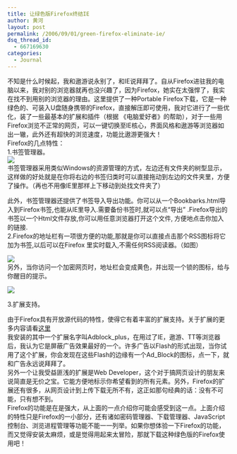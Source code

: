 ```yaml
---
title: 让绿色版Firefox终结IE
author: 黄河
layout: post
permalink: /2006/09/01/green-firefox-eliminate-ie/
dsq_thread_id:
  - 667169630
categories:
  - Journal
---
```



不知是什么时候起，我和遨游说永别了，和IE说拜拜了。自从Firefox进驻我的电脑以来，我对别的浏览器就再也没兴趣了，因为Firefox，她实在太强悍了，我实在找不到用别的浏览器的理由。这里提供了一种Portable Firefox下载，它是一种绿色的、可装入U盘随身携带的Firefox，直接解压即可使用，我对它进行了一些优化，装了一些最基本的扩展和插件（根据 《电脑爱好者》的帮助），对于一些用Firefox浏览不正常的网页，可以一键切换至IE核心，界面风格和遨游等浏览器如出一辙，此外还有超快的浏览速度，功能比遨游更强大！  
Firefox的几点特性：  
1.书签管理器。  
![][1]  
书签管理器采用类似Windows的资源管理的方式，左边还有文件夹的树型显示，这样做的好处就是在你将右边的书签归类时可以直接拖动到左边的文件夹里，方便了操作。（再也不用像IE里那样上下移动到处找文件夹了）

 [1]: http://aceverse.paangood.com/images/bookmarks_view.jpg

此外，书签管理器还提供了书签导入导出功能。你可以从一个Bookbarks.html导入到Firefox书签,也能从IE里导入.需要备份书签时,就可以点“导出” .Firefox导出的书签以一个Html文件存放,你可以用任意浏览器打开这个文件, 方便地点击你加入的链接.  
2.Firefox的地址栏有一项很方便的功能,那就是你可以直接点击那个RSS图标将它加为书签,以后可以在Firefox 里实时载入,不需任何RSS阅读器。（如图）

![][2]  
另外，当你访问一个加密网页时，地址栏会变成黄色，并出现一个锁的图标，给与你醒目的提示。

 [2]: http://www.aceverse.paangood.com/images/d_bar_rss.gif

![][3]  

3.扩展支持。 
 
由于Firefox具有开放源代码的特性，使得它有着丰富的扩展支持。关于扩展的更多内容请看[这里][4]  
我安装的其中一个扩展名字叫Adblock\_plus，在用过了IE，遨游、TT等浏览器后，我认为它是屏蔽广告效果最好的一个。许多广告以Flash的形式出现，当你试用了这个扩展，你会发现在这些Flash的边缘有一个Ad\_Block的图标，点一下，就和广告永远说拜拜了。  
另外一个让我受益匪浅的扩展是Web Developer，这个对于搞网页设计的朋友来说简直是无价之宝。它能方便地标示你希望看到的所有元素。另外，Firefox的扩展还有很多，从网页设计到上传下载无所不有，这正如那句经典的话：没有不可能，只有想不到。  
Firefox的功能是在是强大，从上面的一点介绍你可能会感受到这一点。上面介绍的特性只是Firefox的一小部分，还有诸如密码管理器、下载管理器、JavaScript控制台、浏览进程管理等功能不能一一列举。如果你想体验一下Firefox的功能，而又觉得安装太麻烦，或是觉得用起来太冒险，那就下载这种绿色版的Firefox使用吧！

 [3]: http://aceverse.paangood.com/images/d_bar_lock.gif
 [4]: http://addons.mozine.org/
